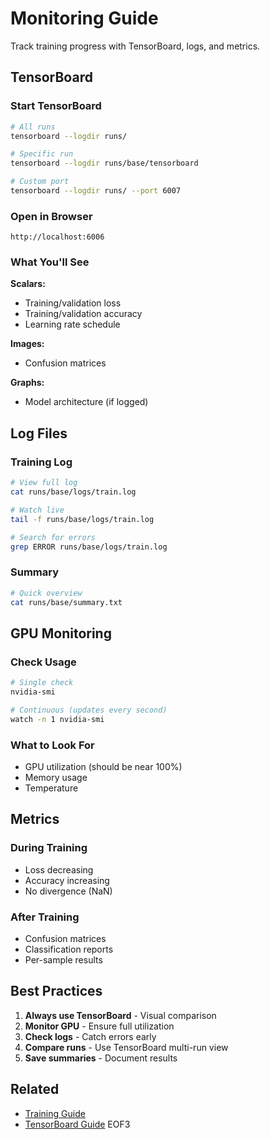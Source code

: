 # Monitoring Guide

Track training progress with TensorBoard, logs, and metrics.

## TensorBoard

### Start TensorBoard
```bash
# All runs
tensorboard --logdir runs/

# Specific run
tensorboard --logdir runs/base/tensorboard

# Custom port
tensorboard --logdir runs/ --port 6007
```

### Open in Browser
```
http://localhost:6006
```

### What You'll See

**Scalars:**
- Training/validation loss
- Training/validation accuracy
- Learning rate schedule

**Images:**
- Confusion matrices

**Graphs:**
- Model architecture (if logged)

## Log Files

### Training Log
```bash
# View full log
cat runs/base/logs/train.log

# Watch live
tail -f runs/base/logs/train.log

# Search for errors
grep ERROR runs/base/logs/train.log
```

### Summary
```bash
# Quick overview
cat runs/base/summary.txt
```

## GPU Monitoring

### Check Usage
```bash
# Single check
nvidia-smi

# Continuous (updates every second)
watch -n 1 nvidia-smi
```

### What to Look For
- GPU utilization (should be near 100%)
- Memory usage
- Temperature

## Metrics

### During Training
- Loss decreasing
- Accuracy increasing
- No divergence (NaN)

### After Training
- Confusion matrices
- Classification reports
- Per-sample results

## Best Practices

1. **Always use TensorBoard** - Visual comparison
2. **Monitor GPU** - Ensure full utilization
3. **Check logs** - Catch errors early
4. **Compare runs** - Use TensorBoard multi-run view
5. **Save summaries** - Document results

## Related

- [Training Guide](training.md)
- [TensorBoard Guide](https://www.tensorflow.org/tensorboard)
EOF3
